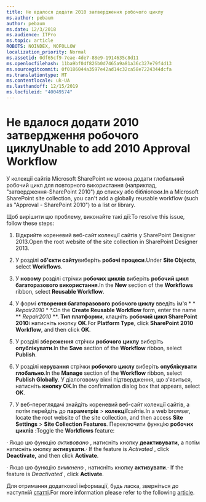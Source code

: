 ```yaml
---
title: Не вдалося додати 2010 затвердження робочого циклу
ms.author: pebaum
author: pebaum
ms.date: 12/3/2018
ms.audience: ITPro
ms.topic: article
ROBOTS: NOINDEX, NOFOLLOW
localization_priority: Normal
ms.assetid: 0df65cf9-7eae-4de7-88e9-1914635c8d11
ms.openlocfilehash: 11ba9bf04f826b0d7465a9a81a36c327e79f4d13
ms.sourcegitcommit: 0f0186044a3597e42ad14c32ca58e7224344dcfa
ms.translationtype: MT
ms.contentlocale: uk-UA
ms.lasthandoff: 12/15/2019
ms.locfileid: "40049574"
---
```

# <a name="unable-to-add-2010-approval-workflow"></a><span data-ttu-id="9c37b-102">Не вдалося додати 2010 затвердження робочого циклу</span><span class="sxs-lookup"><span data-stu-id="9c37b-102">Unable to add 2010 Approval Workflow</span></span>

<span data-ttu-id="9c37b-103">У колекції сайтів Microsoft SharePoint не можна додати глобальний робочий цикл для повторного використання (наприклад, "затвердження-SharePoint 2010") до списку або бібліотеки.</span><span class="sxs-lookup"><span data-stu-id="9c37b-103">In a Microsoft SharePoint site collection, you can't add a globally reusable workflow (such as "Approval - SharePoint 2010") to a list or library.</span></span>
  
<span data-ttu-id="9c37b-104">Щоб вирішити цю проблему, виконайте такі дії:</span><span class="sxs-lookup"><span data-stu-id="9c37b-104">To resolve this issue, follow these steps:</span></span> 
  
1. <span data-ttu-id="9c37b-105">Відкрийте кореневий веб-сайт колекції сайтів у SharePoint Designer 2013.</span><span class="sxs-lookup"><span data-stu-id="9c37b-105">Open the root website of the site collection in SharePoint Designer 2013.</span></span>
  
2. <span data-ttu-id="9c37b-106">У розділі **об'єкти сайту**виберіть **робочі процеси**.</span><span class="sxs-lookup"><span data-stu-id="9c37b-106">Under **Site Objects**, select **Workflows**.</span></span> 
  
3. <span data-ttu-id="9c37b-107">У **новому** розділі стрічки **робочих циклів** виберіть **робочий цикл багаторазового використання**.</span><span class="sxs-lookup"><span data-stu-id="9c37b-107">In the **New** section of the **Workflows** ribbon, select **Reusable Workflow**.</span></span> 
  
4. <span data-ttu-id="9c37b-108">У формі **створення багаторазового робочого циклу** введіть ім'я \* \* *Repair2010* \* \*.</span><span class="sxs-lookup"><span data-stu-id="9c37b-108">On the **Create Reusable Workflow** form, enter the name \*\* *Repair2010* \*\*.</span></span> <span data-ttu-id="9c37b-109">**Тип платформи**, клацніть **робочий цикл SharePoint 2010**і натисніть кнопку **OK**.</span><span class="sxs-lookup"><span data-stu-id="9c37b-109">For **Platform Type**, click **SharePoint 2010 Workflow**, and then click **OK**.</span></span> 
  
1. <span data-ttu-id="9c37b-110">У розділі **збереження** стрічки **робочого циклу** виберіть **опублікувати**.</span><span class="sxs-lookup"><span data-stu-id="9c37b-110">In the **Save** section of the **Workflow** ribbon, select **Publish**.</span></span> 
  
2. <span data-ttu-id="9c37b-111">У розділі **керування** стрічки **робочого циклу** виберіть **опублікувати глобально**.</span><span class="sxs-lookup"><span data-stu-id="9c37b-111">In the **Manage** section of the **Workflow** ribbon, select **Publish Globally**.</span></span> <span data-ttu-id="9c37b-112">У діалоговому вікні підтвердження, що з'явиться, натисніть **кнопку OK**.</span><span class="sxs-lookup"><span data-stu-id="9c37b-112">In the confirmation dialog box that appears, select **OK**.</span></span> 
  
3. <span data-ttu-id="9c37b-113">У веб-переглядачі знайдіть кореневий веб-сайт колекції сайтів, а потім перейдіть до **параметрів** \> **колекції**сайтів.</span><span class="sxs-lookup"><span data-stu-id="9c37b-113">In a web browser, locate the root website of the site collection, and then access **Site Settings** \> **Site Collection Features**.</span></span> <span data-ttu-id="9c37b-114">Переключити функцію **робочих циклів** :</span><span class="sxs-lookup"><span data-stu-id="9c37b-114">Toggle the **Workflows** feature:</span></span> 
  
<span data-ttu-id="9c37b-115">· Якщо цю функцію *активовано* , натисніть кнопку **деактивувати,** а потім натисніть кнопку **активувати**.</span><span class="sxs-lookup"><span data-stu-id="9c37b-115">· If the feature is  *Activated*  , click **Deactivate,** and then click **Activate**.</span></span> 
  
<span data-ttu-id="9c37b-116">· Якщо цю функцію *вимкнено* , натисніть кнопку **активувати**.</span><span class="sxs-lookup"><span data-stu-id="9c37b-116">· If the feature is  *Deactivated*  , click **Activate**.</span></span> 
  
<span data-ttu-id="9c37b-117">Для отримання додаткової інформації, будь ласка, зверніться до наступній [статті](https://go.microsoft.com/fwlink/?linkid=2047770&amp;clcid=0x409).</span><span class="sxs-lookup"><span data-stu-id="9c37b-117">For more information please refer to the following [article](https://go.microsoft.com/fwlink/?linkid=2047770&amp;clcid=0x409).</span></span>
  

